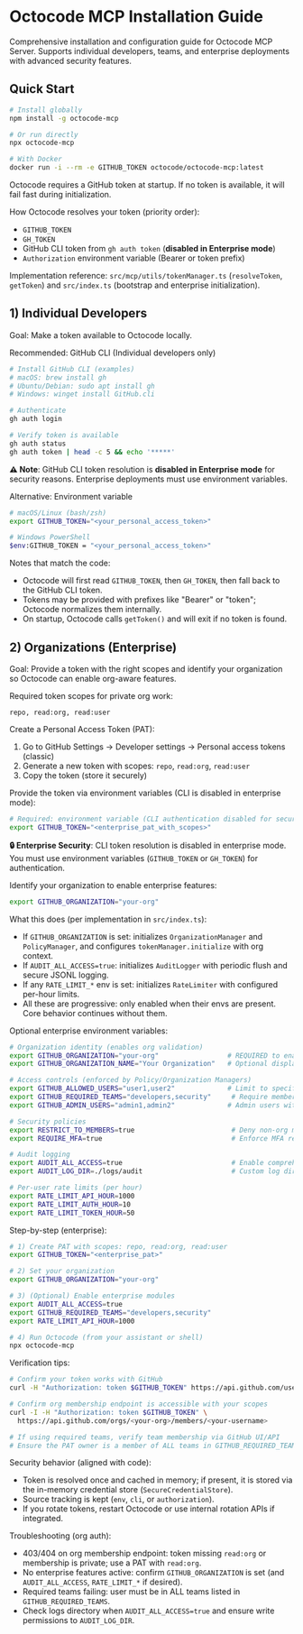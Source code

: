 # Octocode MCP Installation Guide

Comprehensive installation and configuration guide for Octocode MCP Server. Supports individual developers, teams, and enterprise deployments with advanced security features.

## Quick Start

```bash
# Install globally
npm install -g octocode-mcp

# Or run directly  
npx octocode-mcp

# With Docker
docker run -i --rm -e GITHUB_TOKEN octocode/octocode-mcp:latest
```

Octocode requires a GitHub token at startup. If no token is available, it will fail fast during initialization.

How Octocode resolves your token (priority order):
- `GITHUB_TOKEN`
- `GH_TOKEN`
- GitHub CLI token from `gh auth token` (**disabled in Enterprise mode**)
- `Authorization` environment variable (Bearer or token prefix)

Implementation reference: `src/mcp/utils/tokenManager.ts` (`resolveToken`, `getToken`) and `src/index.ts` (bootstrap and enterprise initialization).

## 1) Individual Developers

Goal: Make a token available to Octocode locally.

Recommended: GitHub CLI (Individual developers only)
```bash
# Install GitHub CLI (examples)
# macOS: brew install gh
# Ubuntu/Debian: sudo apt install gh
# Windows: winget install GitHub.cli

# Authenticate
gh auth login

# Verify token is available
gh auth status
gh auth token | head -c 5 && echo '*****'
```

**⚠️ Note**: GitHub CLI token resolution is **disabled in Enterprise mode** for security reasons. Enterprise deployments must use environment variables.

Alternative: Environment variable
```bash
# macOS/Linux (bash/zsh)
export GITHUB_TOKEN="<your_personal_access_token>"

# Windows PowerShell
$env:GITHUB_TOKEN = "<your_personal_access_token>"
```

Notes that match the code:
- Octocode will first read `GITHUB_TOKEN`, then `GH_TOKEN`, then fall back to the GitHub CLI token.
- Tokens may be provided with prefixes like "Bearer" or "token"; Octocode normalizes them internally.
- On startup, Octocode calls `getToken()` and will exit if no token is found.

## 2) Organizations (Enterprise)

Goal: Provide a token with the right scopes and identify your organization so Octocode can enable org-aware features.

Required token scopes for private org work:
```
repo, read:org, read:user
```

Create a Personal Access Token (PAT):
1. Go to GitHub Settings → Developer settings → Personal access tokens (classic)
2. Generate a new token with scopes: `repo`, `read:org`, `read:user`
3. Copy the token (store it securely)

Provide the token via environment variables (CLI is disabled in enterprise mode):
```bash
# Required: environment variable (CLI authentication disabled for security)
export GITHUB_TOKEN="<enterprise_pat_with_scopes>"
```

**🔒 Enterprise Security**: CLI token resolution is disabled in enterprise mode. You must use environment variables (`GITHUB_TOKEN` or `GH_TOKEN`) for authentication.

Identify your organization to enable enterprise features:
```bash
export GITHUB_ORGANIZATION="your-org"
```

What this does (per implementation in `src/index.ts`):
- If `GITHUB_ORGANIZATION` is set: initializes `OrganizationManager` and `PolicyManager`, and configures `tokenManager.initialize` with org context.
- If `AUDIT_ALL_ACCESS=true`: initializes `AuditLogger` with periodic flush and secure JSONL logging.
- If any `RATE_LIMIT_*` env is set: initializes `RateLimiter` with configured per-hour limits.
- All these are progressive: only enabled when their envs are present. Core behavior continues without them.

Optional enterprise environment variables:
```bash
# Organization identity (enables org validation)
export GITHUB_ORGANIZATION="your-org"                 # REQUIRED to enable org-aware features
export GITHUB_ORGANIZATION_NAME="Your Organization"   # Optional display name

# Access controls (enforced by Policy/Organization Managers)
export GITHUB_ALLOWED_USERS="user1,user2"             # Limit to specific usernames (optional)
export GITHUB_REQUIRED_TEAMS="developers,security"     # Require membership in ALL listed teams (optional)
export GITHUB_ADMIN_USERS="admin1,admin2"             # Admin users with elevated allowances (optional)

# Security policies
export RESTRICT_TO_MEMBERS=true                        # Deny non-org members (optional)
export REQUIRE_MFA=true                                # Enforce MFA requirement (optional)

# Audit logging
export AUDIT_ALL_ACCESS=true                           # Enable comprehensive audit logging (optional)
export AUDIT_LOG_DIR=./logs/audit                      # Custom log directory (optional)

# Per-user rate limits (per hour)
export RATE_LIMIT_API_HOUR=1000
export RATE_LIMIT_AUTH_HOUR=10
export RATE_LIMIT_TOKEN_HOUR=50
```

Step-by-step (enterprise):
```bash
# 1) Create PAT with scopes: repo, read:org, read:user
export GITHUB_TOKEN="<enterprise_pat>"

# 2) Set your organization
export GITHUB_ORGANIZATION="your-org"

# 3) (Optional) Enable enterprise modules
export AUDIT_ALL_ACCESS=true
export GITHUB_REQUIRED_TEAMS="developers,security"
export RATE_LIMIT_API_HOUR=1000

# 4) Run Octocode (from your assistant or shell)
npx octocode-mcp
```

Verification tips:
```bash
# Confirm your token works with GitHub
curl -H "Authorization: token $GITHUB_TOKEN" https://api.github.com/user | jq .login

# Confirm org membership endpoint is accessible with your scopes
curl -I -H "Authorization: token $GITHUB_TOKEN" \
  https://api.github.com/orgs/<your-org>/members/<your-username>

# If using required teams, verify team membership via GitHub UI/API
# Ensure the PAT owner is a member of ALL teams in GITHUB_REQUIRED_TEAMS
```

Security behavior (aligned with code):
- Token is resolved once and cached in memory; if present, it is stored via the in-memory credential store (`SecureCredentialStore`).
- Source tracking is kept (`env`, `cli`, or `authorization`).
- If you rotate tokens, restart Octocode or use internal rotation APIs if integrated.

Troubleshooting (org auth):
- 403/404 on org membership endpoint: token missing `read:org` or membership is private; use a PAT with `read:org`.
- No enterprise features active: confirm `GITHUB_ORGANIZATION` is set (and `AUDIT_ALL_ACCESS`, `RATE_LIMIT_*` if desired).
- Required teams failing: user must be in ALL teams listed in `GITHUB_REQUIRED_TEAMS`.
- Check logs directory when `AUDIT_ALL_ACCESS=true` and ensure write permissions to `AUDIT_LOG_DIR`.
